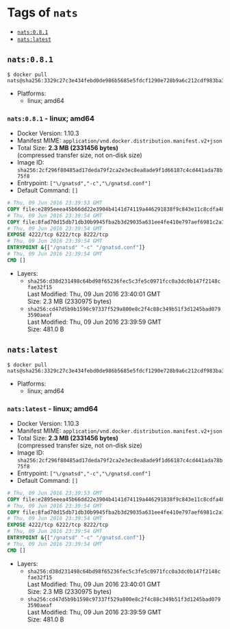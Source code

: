 <!-- THIS FILE IS GENERATED VIA './update-tag-details.sh' -->

# Tags of `nats`

-	[`nats:0.8.1`](#nats081)
-	[`nats:latest`](#natslatest)

## `nats:0.8.1`

```console
$ docker pull nats@sha256:3329c27c3e434febd0de986b5685e5fdcf1290e728b9a6c212cdf983ba3a4e41
```

-	Platforms:
	-	linux; amd64

### `nats:0.8.1` - linux; amd64

-	Docker Version: 1.10.3
-	Manifest MIME: `application/vnd.docker.distribution.manifest.v2+json`
-	Total Size: **2.3 MB (2331456 bytes)**  
	(compressed transfer size, not on-disk size)
-	Image ID: `sha256:2cf296f80485ad17deda79f2ca2e3ec8ea8ade9f1d66187c4cd441ada78b75f8`
-	Entrypoint: `["\/gnatsd","-c","\/gnatsd.conf"]`
-	Default Command: `[]`

```dockerfile
# Thu, 09 Jun 2016 23:39:53 GMT
COPY file:e2895eeea45b66dd22e3904b4141d74119a446291838f9c843e11c8cdfa486fa in /gnatsd
# Thu, 09 Jun 2016 23:39:54 GMT
COPY file:8fad70d15db71db30b9945fba2b3d29035a631ee4fe410e797aef6981c2a1879 in /gnatsd.conf
# Thu, 09 Jun 2016 23:39:54 GMT
EXPOSE 4222/tcp 6222/tcp 8222/tcp
# Thu, 09 Jun 2016 23:39:54 GMT
ENTRYPOINT &{["/gnatsd" "-c" "/gnatsd.conf"]}
# Thu, 09 Jun 2016 23:39:54 GMT
CMD []
```

-	Layers:
	-	`sha256:d38d231498c64bd98f65236fec5c3fe5c0971fcc0a3dc0b147f2148cfae32f15`  
		Last Modified: Thu, 09 Jun 2016 23:40:01 GMT  
		Size: 2.3 MB (2330975 bytes)
	-	`sha256:cd47d5b9b1598c97337f529a800e8c2f4c88c349b51f3d1245bad0793590aeaf`  
		Last Modified: Thu, 09 Jun 2016 23:39:59 GMT  
		Size: 481.0 B

## `nats:latest`

```console
$ docker pull nats@sha256:3329c27c3e434febd0de986b5685e5fdcf1290e728b9a6c212cdf983ba3a4e41
```

-	Platforms:
	-	linux; amd64

### `nats:latest` - linux; amd64

-	Docker Version: 1.10.3
-	Manifest MIME: `application/vnd.docker.distribution.manifest.v2+json`
-	Total Size: **2.3 MB (2331456 bytes)**  
	(compressed transfer size, not on-disk size)
-	Image ID: `sha256:2cf296f80485ad17deda79f2ca2e3ec8ea8ade9f1d66187c4cd441ada78b75f8`
-	Entrypoint: `["\/gnatsd","-c","\/gnatsd.conf"]`
-	Default Command: `[]`

```dockerfile
# Thu, 09 Jun 2016 23:39:53 GMT
COPY file:e2895eeea45b66dd22e3904b4141d74119a446291838f9c843e11c8cdfa486fa in /gnatsd
# Thu, 09 Jun 2016 23:39:54 GMT
COPY file:8fad70d15db71db30b9945fba2b3d29035a631ee4fe410e797aef6981c2a1879 in /gnatsd.conf
# Thu, 09 Jun 2016 23:39:54 GMT
EXPOSE 4222/tcp 6222/tcp 8222/tcp
# Thu, 09 Jun 2016 23:39:54 GMT
ENTRYPOINT &{["/gnatsd" "-c" "/gnatsd.conf"]}
# Thu, 09 Jun 2016 23:39:54 GMT
CMD []
```

-	Layers:
	-	`sha256:d38d231498c64bd98f65236fec5c3fe5c0971fcc0a3dc0b147f2148cfae32f15`  
		Last Modified: Thu, 09 Jun 2016 23:40:01 GMT  
		Size: 2.3 MB (2330975 bytes)
	-	`sha256:cd47d5b9b1598c97337f529a800e8c2f4c88c349b51f3d1245bad0793590aeaf`  
		Last Modified: Thu, 09 Jun 2016 23:39:59 GMT  
		Size: 481.0 B
